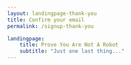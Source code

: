 ```yaml
---
layout: landingpage-thank-you
title: Confirm your email
permalink: /signup-thank-you

landingpage:
    title: Prove You Are Not A Robot
    subtitle: "Just one last thing..."
---
```


